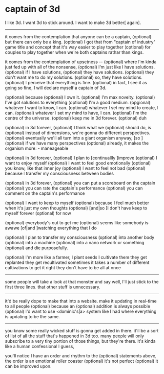 # captain of 3d

I like 3d.
I want 3d to stick around.
I want to make 3d better[ again].

---

it comes from the contemplation
    that anyone can be a captain,
    (optional) but there can only be a king.
    (optional) I got that from "captain of industry" game title and concept that it's way easier to play together
        (optional) for couples to play together
            when we're both captains rathar than kings.

it comes from the contemplation
    of upsetness
        --
        (optional) where I'm kinda just fed up with all of the nonsense,
            (optional) I'm just like
                I have solutions.
(optional) if I have solutions,
    (optional) they have solutions.
(optional) they don't want me to do my solutions.
    (optional) so, they have solutions.
(optional) I perceive that everything is fine.
(optional) in fact, I see it as going so fine,
I will declare myself a captain of 3d.

(optional) because
    (optional) I own it.
    (optional) I'm max novelty.
    (optional) I've got solutions to everything
    (optional) I'm a good medium.
    (opgional) whatever I want to know, I can.
    (optional) whatever I set my mind to create, I can.
    (optional) whatever I set my mind to have, I can.
    (optional) I'm the centre of the universe.
    (optional) keep me in 3d forever.
        (optional) duh

(optional) in 3d forever,
    (optional) I think what we
        (optional) should do, is
            (optional) instead of dimensions,
                we're gonna do different perspectives.
                (optional) eventually we'll all turn into
                    a giant organism
                        anyway, [so ]
                            (optional) if we have many
                                perspectives
                                    (optional) already,
                                        it makes the organism more:
                                        - maneageable

(optional) in 3d forever,
    (optional) I plan to [continuallly ]improve
    (optional) I want to enjoy myself
    (optional) I want to feel good emotionally
        (optional) you know, like that inner joy
    (optional) I want to feel not bad
        (optional) because I transfer my consciousness between bodies

(optional) in 3d forever,
    (optional) you can put a scoreboard on the captain
    (optional) you can rate the captain's performance
    (optional) you can comment on the captain's performance

(optional) I want to keep to myself
    (optional) because I feel much better when it's just my own thoughts
    (optional) [and|so ]I don't have keep to myself forever
    (optional) for now

(optional) everybody's out to get me
(optional) seems like somebody is awawe [of|and ]watching everything that I do

(optional) I plan to transfer my consciousness
    (optional) into another body
    (optional) into a machine
    (optional) into a nano network or something
        (optional) and die purposefully.

(optional) I'm more like a
    farmer,
        I plant seeds
        I cultivate them
        they get replanted
        they get recultivated
            sometimes it takes a number of different cultivations to get it right
            they don't have to be
                all at once

---

some people will take a look at that monster and say well, I'll just stick to the first three lines. that other stuff is unnecessary.

---

it'd be really dope to make that into a website.
    make it updating in real-time to all people
        (optional) because an (optional) addition is always possible
            (optional) I'd want to use <dominic's|a> system like I had where everything is updating to be the same.

---

you know some really wicked stuff
is gonna get added in there.
it'll be a sort of list
of all the stuff that's
happened in 3d too. many
people will only subscribe
to a very tiny portion
of those things, but they're
there. it's kinda like a human
confessional I guess,

you'll notice I have an order and rhythm
to the (optional) statements above,
the order is an emotional roller coaster
    (optional) it's not perfect
    (optional) it can be improved upon.
